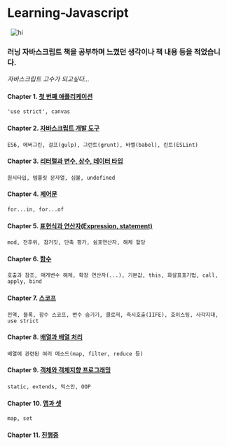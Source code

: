    **Learning-Javascript**
   ================================
      ![hi](http://postfiles10.naver.net/MjAxODAzMDJfMjAx/MDAxNTE5OTIyOTY3MjY1.NsNhsyhpb604f1A39znFCoPbdvVW8oWjXCcI-q-ugLYg.MVdKSDdCGIuGfDKOyTStUw8T8e2fuLTR5RqQHu4SVbMg.JPEG.1ilsang/image_1186469521519922950272.jpg?type=w966)
### 러닝 자바스크립트 책을 공부하며 느꼈던 생각이나 책 내용 등을 적었습니다.
  *자바스크립트 고수가 되고싶다...*
#### Chapter 1. [첫 번째 애플리케이션](http://1ilsang.blog.me/221219717134)
```
'use strict', canvas
```
#### Chapter 2. [자바스크립트 개발 도구](http://1ilsang.blog.me/221219793471)
```
ES6, 에버그린, 걸프(gulp), 그런트(grunt), 바벨(babel), 린트(ESLint)
```
#### Chapter 3. [리터럴과 변수, 상수, 데이터 타입](http://1ilsang.blog.me/221220388734)
```
원시타입, 템플릿 문자열, 심볼, undefined
```
#### Chapter 4. [제어문](http://1ilsang.blog.me/221220420865)
```
for...in, for...of
```
#### Chapter 5. [표현식과 연산자(Expression, statement)](http://1ilsang.blog.me/221221570279)
```
mod, 전후위, 참거짓, 단축 평가, 쉼표연산자, 해체 할당
```
#### Chapter 6. [함수](http://1ilsang.blog.me/221223011094)
```
호출과 참조, 매게변수 해체, 확장 연산자(...), 기본값, this, 화살표표기법, call, apply, bind
```
#### Chapter 7. [스코프](http://1ilsang.blog.me/221223152697)
```
전역, 블록, 함수 스코프, 변수 숨기기, 클로저, 즉시호출(IIFE), 호이스팅, 사각지대, use strict
```
#### Chapter 8. [배열과 배열 처리](http://1ilsang.blog.me/221224818987)
```
배열에 관련된 여러 메소드(map, filter, reduce 등)
```
#### Chapter 9. [객체와 객체지향 프로그래밍](http://blog.naver.com/1ilsang/221305292327)
```
static, extends, 믹스인, OOP
```
#### Chapter 10. [맵과 셋](http://1ilsang.blog.me/221305941903)
```
map, set
```
#### Chapter 11. [진행중]()
```

```
